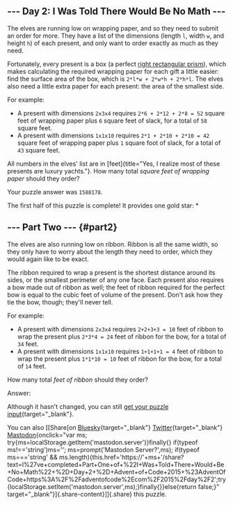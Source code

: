 ## \-\-- Day 2: I Was Told There Would Be No Math \-\--

The elves are running low on wrapping paper, and so they need to submit
an order for more. They have a list of the dimensions (length `l`, width
`w`, and height `h`) of each present, and only want to order exactly as
much as they need.

Fortunately, every present is a box (a perfect [right rectangular
prism](https://en.wikipedia.org/wiki/Cuboid#Rectangular_cuboid)), which
makes calculating the required wrapping paper for each gift a little
easier: find the surface area of the box, which is
`2*l*w + 2*w*h + 2*h*l`. The elves also need a little extra paper for
each present: the area of the smallest side.

For example:

-   A present with dimensions `2x3x4` requires `2*6 + 2*12 + 2*8 = 52`
    square feet of wrapping paper plus `6` square feet of slack, for a
    total of `58` square feet.
-   A present with dimensions `1x1x10` requires `2*1 + 2*10 + 2*10 = 42`
    square feet of wrapping paper plus `1` square foot of slack, for a
    total of `43` square feet.

All numbers in the elves\' list are in
[feet]{title="Yes, I realize most of these presents are luxury yachts."}.
How many total *square feet of wrapping paper* should they order?

Your puzzle answer was `1588178`.

The first half of this puzzle is complete! It provides one gold star: \*

## \-\-- Part Two \-\-- {#part2}

The elves are also running low on ribbon. Ribbon is all the same width,
so they only have to worry about the length they need to order, which
they would again like to be exact.

The ribbon required to wrap a present is the shortest distance around
its sides, or the smallest perimeter of any one face. Each present also
requires a bow made out of ribbon as well; the feet of ribbon required
for the perfect bow is equal to the cubic feet of volume of the present.
Don\'t ask how they tie the bow, though; they\'ll never tell.

For example:

-   A present with dimensions `2x3x4` requires `2+2+3+3 = 10` feet of
    ribbon to wrap the present plus `2*3*4 = 24` feet of ribbon for the
    bow, for a total of `34` feet.
-   A present with dimensions `1x1x10` requires `1+1+1+1 = 4` feet of
    ribbon to wrap the present plus `1*1*10 = 10` feet of ribbon for the
    bow, for a total of `14` feet.

How many total *feet of ribbon* should they order?

Answer:

Although it hasn\'t changed, you can still [get your puzzle
input](2/input){target="_blank"}.

You can also [\[Share[on
[Bluesky](https://bsky.app/intent/compose?text=I%27ve+completed+Part+One+of+%22I+Was+Told+There+Would+Be+No+Math%22+%2D+Day+2+%2D+Advent+of+Code+2015+%23AdventOfCode+https%3A%2F%2Fadventofcode%2Ecom%2F2015%2Fday%2F2){target="_blank"}
[Twitter](https://twitter.com/intent/tweet?text=I%27ve+completed+Part+One+of+%22I+Was+Told+There+Would+Be+No+Math%22+%2D+Day+2+%2D+Advent+of+Code+2015&url=https%3A%2F%2Fadventofcode%2Ecom%2F2015%2Fday%2F2&related=ericwastl&hashtags=AdventOfCode){target="_blank"}
[Mastodon](javascript:void(0);){onclick="var ms; try{ms=localStorage.getItem('mastodon.server')}finally{} if(typeof ms!=='string')ms=''; ms=prompt('Mastodon Server?',ms); if(typeof ms==='string' && ms.length){this.href='https://'+ms+'/share?text=I%27ve+completed+Part+One+of+%22I+Was+Told+There+Would+Be+No+Math%22+%2D+Day+2+%2D+Advent+of+Code+2015+%23AdventOfCode+https%3A%2F%2Fadventofcode%2Ecom%2F2015%2Fday%2F2';try{localStorage.setItem('mastodon.server',ms);}finally{}}else{return false;}"
target="_blank"}]{.share-content}\]]{.share} this puzzle.
